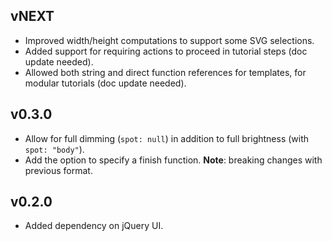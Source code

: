 ## vNEXT

* Improved width/height computations to support some SVG selections.
* Added support for requiring actions to proceed in tutorial steps (doc update needed).
* Allowed both string and direct function references for templates, for modular tutorials (doc update needed).

## v0.3.0

* Allow for full dimming (`spot: null`) in addition to full brightness (with `spot: "body"`).
* Add the option to specify a finish function. **Note**: breaking changes with previous format.

## v0.2.0

* Added dependency on jQuery UI.
